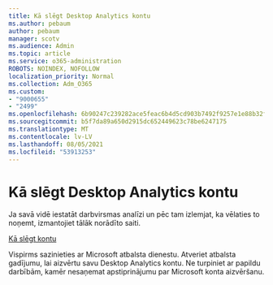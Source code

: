 ```yaml
---
title: Kā slēgt Desktop Analytics kontu
ms.author: pebaum
author: pebaum
manager: scotv
ms.audience: Admin
ms.topic: article
ms.service: o365-administration
ROBOTS: NOINDEX, NOFOLLOW
localization_priority: Normal
ms.collection: Adm_O365
ms.custom:
- "9000655"
- "2499"
ms.openlocfilehash: 6b90247c239282ace5feac6b4d5cd903b7492f9257e1e88b32f0716d0cd1c03f
ms.sourcegitcommit: b5f7da89a650d2915dc652449623c78be6247175
ms.translationtype: MT
ms.contentlocale: lv-LV
ms.lasthandoff: 08/05/2021
ms.locfileid: "53913253"
---
```

# <a name="how-to-close-your-desktop-analytics-account"></a>Kā slēgt Desktop Analytics kontu

Ja savā vidē iestatāt darbvirsmas analīzi un pēc tam izlemjat, ka vēlaties to noņemt, izmantojiet tālāk norādīto saiti.

[Kā slēgt kontu](https://docs.microsoft.com/configmgr/desktop-analytics/account-close)

Vispirms sazinieties ar Microsoft atbalsta dienestu. Atveriet atbalsta gadījumu, lai aizvērtu savu Desktop Analytics kontu. Ne turpiniet ar papildu darbībām, kamēr nesaņemat apstiprinājumu par Microsoft konta aizvēršanu.